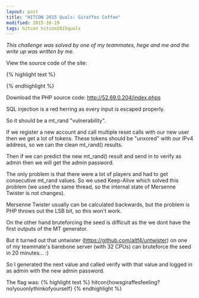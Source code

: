 ```yaml
---
layout: post
title: "HITCON 2015 Quals: Giraffes Coffee"
modified: 2015-10-19
tags: hitcon hitcon2015quals
---
```

*This challenge was solved by one of my teammates, hege and me and the write up was written by me.* 

View the source code of the site:

{% highlight text %}
<!-- Cong that you notice this line, 
          the source code in the index.phps -->
{% endhighlight %}
          
Download the PHP source code: <http://52.69.0.204/index.phps>

SQL injection is a red herring as every input is escaped properly.

So it should be a mt_rand "vulnerability".

If we register a new account and call multiple reset calls with our new user then we get a lot of tokens. These tokens should be "unxored" with our IPv4 address, so we can the clean mt_rand() results.

Then if we can predict the new mt_rand() result and send in to verify as admin then we will get the admin password.

The only problem is that there were a lot of players and had to get consecutive mt_rand values. So we used Keep-Alive which solved this problem (we used the same thread, so the internal state of Mersenne Twister is not changes).

Mersenne Twister usually can be calculated backwards, but the problem is PHP throws out the LSB bit, so this won't work.

On the other hand bruteforcing the seed is difficult as the we dont have the first outputs of the MT generator.

But it turned out that untwister (<https://github.com/altf4/untwister>) on one of my teammate's barebone server (with 32 CPUs) can bruteforce the seed in 20 minutes... :)

So I generated the next value and called verify with that value and logged in as admin with the new admin password.

The flag was:
{% highlight text %}
hitcon{howsgiraffesfeeling?no!youonlythinkofyourself}
{% endhighlight %}